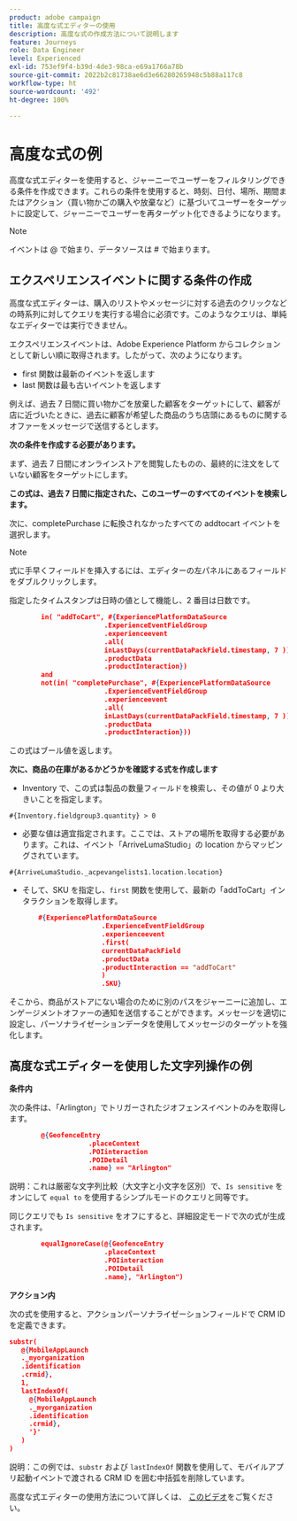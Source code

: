 ```yaml
---
product: adobe campaign
title: 高度な式エディターの使用
description: 高度な式の作成方法について説明します
feature: Journeys
role: Data Engineer
level: Experienced
exl-id: 753ef9f4-b39d-4de3-98ca-e69a1766a78b
source-git-commit: 2022b2c81738ae6d3e66280265948c5b88a117c8
workflow-type: ht
source-wordcount: '492'
ht-degree: 100%

---
```


# 高度な式の例

高度な式エディターを使用すると、ジャーニーでユーザーをフィルタリングできる条件を作成できます。これらの条件を使用すると、時刻、日付、場所、期間またはアクション（買い物かごの購入や放棄など）に基づいてユーザーをターゲットに設定して、ジャーニーでユーザーを再ターゲット化できるようになります。

>[!NOTE]
>
>イベントは @ で始まり、データソースは # で始まります。

## エクスペリエンスイベントに関する条件の作成

高度な式エディターは、購入のリストやメッセージに対する過去のクリックなどの時系列に対してクエリを実行する場合に必須です。このようなクエリは、単純なエディターでは実行できません。

エクスペリエンスイベントは、Adobe Experience Platform からコレクションとして新しい順に取得されます。したがって、次のようになります。

* first 関数は最新のイベントを返します
* last 関数は最も古いイベントを返します

例えば、過去 7 日間に買い物かごを放棄した顧客をターゲットにして、顧客が店に近づいたときに、過去に顧客が希望した商品のうち店頭にあるものに関するオファーをメッセージで送信するとします。

**次の条件を作成する必要があります。**

まず、過去 7 日間にオンラインストアを閲覧したものの、最終的に注文をしていない顧客をターゲットにします。

<!--**This expression looks for a specified value in a string value:**

`In (“addToCart”, #{field reference from experience event})`-->

**この式は、過去 7 日間に指定された、このユーザーのすべてのイベントを検索します。**

次に、completePurchase に転換されなかったすべての addtocart イベントを選択します。

>[!NOTE]
>
>式に手早くフィールドを挿入するには、エディターの左パネルにあるフィールドをダブルクリックします。

指定したタイムスタンプは日時の値として機能し、2 番目は日数です。

```json
        in( "addToCart", #{ExperiencePlatformDataSource
                        .ExperienceEventFieldGroup
                        .experienceevent
                        .all(
                        inLastDays(currentDataPackField.timestamp, 7 ))
                        .productData
                        .productInteraction})
        and
        not(in( "completePurchase", #{ExperiencePlatformDataSource
                        .ExperienceEventFieldGroup
                        .experienceevent
                        .all(
                        inLastDays(currentDataPackField.timestamp, 7 ))
                        .productData
                        .productInteraction}))
```

この式はブール値を返します。

**次に、商品の在庫があるかどうかを確認する式を作成します**

* Inventory で、この式は製品の数量フィールドを検索し、その値が 0 より大きいことを指定します。

`#{Inventory.fieldgroup3.quantity} > 0`

* 必要な値は適宜指定されます。ここでは、ストアの場所を取得する必要があります。これは、イベント「ArriveLumaStudio」の location からマッピングされています。

`#{ArriveLumaStudio._acpevangelists1.location.location}`

* そして、SKU を指定し、`first` 関数を使用して、最新の「addToCart」インタラクションを取得します。

   ```json
       #{ExperiencePlatformDataSource
                       .ExperienceEventFieldGroup
                       .experienceevent
                       .first(
                       currentDataPackField
                       .productData
                       .productInteraction == "addToCart"
                       )
                       .SKU}
   ```

そこから、商品がストアにない場合のために別のパスをジャーニーに追加し、エンゲージメントオファーの通知を送信することができます。メッセージを適切に設定し、パーソナライゼーションデータを使用してメッセージのターゲットを強化します。

## 高度な式エディターを使用した文字列操作の例

**条件内**

次の条件は、「Arlington」でトリガーされたジオフェンスイベントのみを取得します。

```json
        @{GeofenceEntry
                    .placeContext
                    .POIinteraction
                    .POIDetail
                    .name} == "Arlington"
```

説明：これは厳密な文字列比較（大文字と小文字を区別）で、`Is sensitive` をオンにして `equal to` を使用するシンプルモードのクエリと同等です。

同じクエリでも `Is sensitive` をオフにすると、詳細設定モードで次の式が生成されます。

```json
        equalIgnoreCase(@{GeofenceEntry
                        .placeContext
                        .POIinteraction
                        .POIDetail
                        .name}, "Arlington")
```

**アクション内**

次の式を使用すると、アクションパーソナライゼーションフィールドで CRM ID を定義できます。

```json
substr(
   @{MobileAppLaunch
   ._myorganization
   .identification
   .crmid},
   1, 
   lastIndexOf(
     @{MobileAppLaunch
     ._myorganization
     .identification
     .crmid},
     '}'
   )
)
```

説明：この例では、`substr` および `lastIndexOf` 関数を使用して、モバイルアプリ起動イベントで渡される CRM ID を囲む中括弧を削除しています。

高度な式エディターの使用方法について詳しくは、 [このビデオ](https://experienceleague.adobe.com/docs/platform-learn/tutorials/journey-orchestration/create-a-journey.html?lang=ja)をご覧ください。
